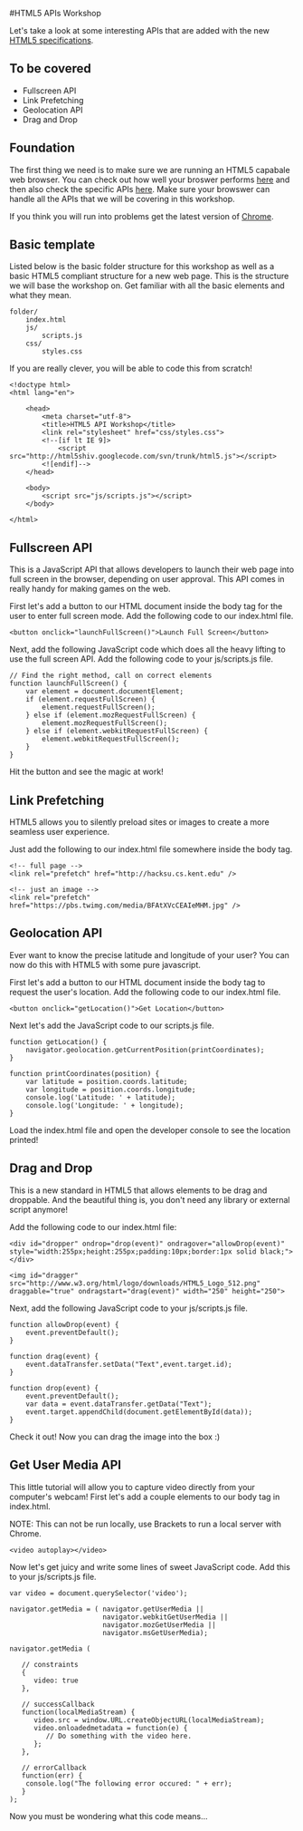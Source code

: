 #HTML5 APIs Workshop

Let's take a look at some interesting APIs that are added with the new [HTML5 specifications](http://www.w3.org/html/wg/drafts/html/master/).

## To be covered

* Fullscreen API
* Link Prefetching
* Geolocation API
* Drag and Drop

## Foundation

The first thing we need is to make sure we are running an HTML5 capabale web browser. You can check out how well your broswer performs [here](http://html5test.com/) and then also check the specific APIs [here](http://caniuse.com/). Make sure your browswer can handle all the APIs that we will be covering in this workshop.

If you think you will run into problems get the latest version of [Chrome](http://www.google.com/chrome).

## Basic template

Listed below is the basic folder structure for this workshop as well as a basic HTML5 compliant structure for a new web page. This is the structure we will base the workshop on. Get familiar with all the basic elements and what they mean.

    folder/
        index.html
        js/
            scripts.js
        css/
            styles.css
    

If you are really clever, you will be able to code this from scratch!

    <!doctype html>
    <html lang="en">
        
        <head>
            <meta charset="utf-8">
            <title>HTML5 API Workshop</title>
            <link rel="stylesheet" href="css/styles.css">
            <!--[if lt IE 9]>
                <script src="http://html5shiv.googlecode.com/svn/trunk/html5.js"></script>
            <![endif]-->
        </head>
        
        <body>
            <script src="js/scripts.js"></script>
        </body>
    
    </html>

## Fullscreen API

This is a JavaScript API that allows developers to launch their web page into full screen in the browser, depending on user approval. This API comes in really handy for making games on the web.

First let's add a button to our HTML document inside the body tag for the user to enter full screen mode. Add the following code to our index.html file.

    <button onclick="launchFullScreen()">Launch Full Screen</button>
    
Next, add the following JavaScript code which does all the heavy lifting to use the full screen API. Add the following code to your js/scripts.js file.

    // Find the right method, call on correct elements
    function launchFullScreen() {
        var element = document.documentElement;
        if (element.requestFullScreen) {
            element.requestFullScreen();
        } else if (element.mozRequestFullScreen) {
            element.mozRequestFullScreen();
        } else if (element.webkitRequestFullScreen) {
            element.webkitRequestFullScreen();
        }
    }
    
Hit the button and see the magic at work!

## Link Prefetching

HTML5 allows you to silently preload sites or images to create a more seamless user experience.

Just add the following to our index.html file somewhere inside the body tag.

    <!-- full page -->
    <link rel="prefetch" href="http://hacksu.cs.kent.edu" />
    
    <!-- just an image -->
    <link rel="prefetch" href="https://pbs.twimg.com/media/BFAtXVcCEAIeMHM.jpg" />
    
## Geolocation API

Ever want to know the precise latitude and longitude of your user? You can now do this with HTML5 with some pure javascript.
    
First let's add a button to our HTML document inside the body tag to request the user's location. Add the following code to our index.html file.

    <button onclick="getLocation()">Get Location</button>
    
Next let's add the JavaScript code to our scripts.js file.

    function getLocation() {
        navigator.geolocation.getCurrentPosition(printCoordinates);
    }
    
    function printCoordinates(position) {
        var latitude = position.coords.latitude;
        var longitude = position.coords.longitude;
        console.log('Latitude: ' + latitude);
        console.log('Longitude: ' + longitude);
    }
    
Load the index.html file and open the developer console to see the location printed!

## Drag and Drop

This is a new standard in HTML5 that allows elements to be drag and droppable. And the beautiful thing is, you don't need any library or external script anymore!

Add the following code to our index.html file:

    <div id="dropper" ondrop="drop(event)" ondragover="allowDrop(event)" style="width:255px;height:255px;padding:10px;border:1px solid black;"></div>

    <img id="dragger" src="http://www.w3.org/html/logo/downloads/HTML5_Logo_512.png" draggable="true" ondragstart="drag(event)" width="250" height="250">

Next, add the following JavaScript code to your js/scripts.js file.

    function allowDrop(event) {
	    event.preventDefault();
    }

    function drag(event) {
	    event.dataTransfer.setData("Text",event.target.id);
    }

    function drop(event) {
	    event.preventDefault();
	    var data = event.dataTransfer.getData("Text");
	    event.target.appendChild(document.getElementById(data));
    }

Check it out! Now you can drag the image into the box :)

## Get User Media API

This little tutorial will allow you to capture video directly from your computer's webcam! First let's add a couple elements to our body tag in index.html.

NOTE: This can not be run locally, use Brackets to run a local server with Chrome.

	<video autoplay></video>
	
Now let's get juicy and write some lines of sweet JavaScript code. Add this to your js/scripts.js file.

	var video = document.querySelector('video');

	navigator.getMedia = ( navigator.getUserMedia ||
	                       navigator.webkitGetUserMedia ||
	                       navigator.mozGetUserMedia ||
	                       navigator.msGetUserMedia);
	
	navigator.getMedia (
	
	   // constraints
	   {
	      video: true
	   },
	
	   // successCallback
	   function(localMediaStream) {
	      video.src = window.URL.createObjectURL(localMediaStream);
	      video.onloadedmetadata = function(e) {
	         // Do something with the video here.
	      };
	   },
	
	   // errorCallback
	   function(err) {
	    console.log("The following error occured: " + err);
	   }
	);

Now you must be wondering what this code means...

